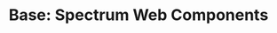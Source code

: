 ---
layout: examples.njk
title: 'Base: Spectrum Web Components'
displayName: Base
componentName: base
componentHeading: base
tags:
- tool-examples
---